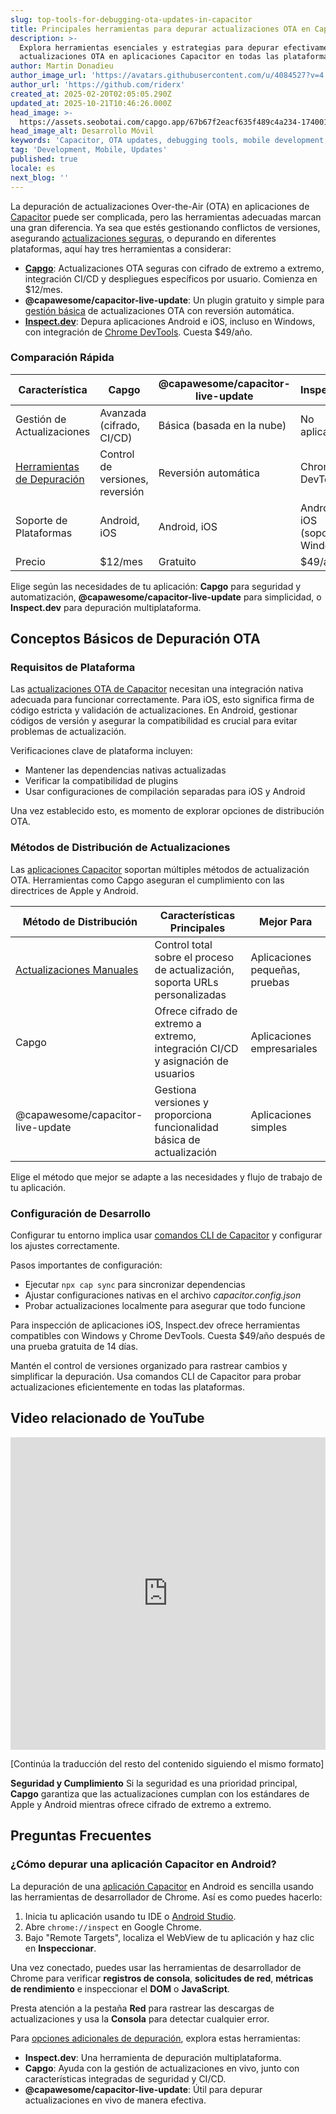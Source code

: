```yaml
---
slug: top-tools-for-debugging-ota-updates-in-capacitor
title: Principales herramientas para depurar actualizaciones OTA en Capacitor
description: >-
  Explora herramientas esenciales y estrategias para depurar efectivamente
  actualizaciones OTA en aplicaciones Capacitor en todas las plataformas.
author: Martin Donadieu
author_image_url: 'https://avatars.githubusercontent.com/u/4084527?v=4'
author_url: 'https://github.com/riderx'
created_at: 2025-02-20T02:05:05.290Z
updated_at: 2025-10-21T10:46:26.000Z
head_image: >-
  https://assets.seobotai.com/capgo.app/67b67f2eacf635f489c4a234-1740017141105.jpg
head_image_alt: Desarrollo Móvil
keywords: 'Capacitor, OTA updates, debugging tools, mobile development, app updates'
tag: 'Development, Mobile, Updates'
published: true
locale: es
next_blog: ''
---
```

La depuración de actualizaciones Over-the-Air (OTA) en aplicaciones de [Capacitor](https://capacitorjs.com/) puede ser complicada, pero las herramientas adecuadas marcan una gran diferencia. Ya sea que estés gestionando conflictos de versiones, asegurando [actualizaciones seguras](https://capgo.app/docs/live-updates/update-behavior/), o depurando en diferentes plataformas, aquí hay tres herramientas a considerar:

-   **[Capgo](https://capgo.app/)**: Actualizaciones OTA seguras con cifrado de extremo a extremo, integración CI/CD y despliegues específicos por usuario. Comienza en $12/mes.
-   **@capawesome/capacitor-live-update**: Un plugin gratuito y simple para [gestión básica](https://capgo.app/docs/plugin/cloud-mode/manual-update/) de actualizaciones OTA con reversión automática.
-   **[Inspect.dev](https://inspect.dev/)**: Depura aplicaciones Android e iOS, incluso en Windows, con integración de [Chrome DevTools](https://developer.chrome.com/docs/devtools). Cuesta $49/año.

### Comparación Rápida

| Característica | Capgo | @capawesome/capacitor-live-update | Inspect.dev |
| --- | --- | --- | --- |
| Gestión de Actualizaciones | Avanzada (cifrado, CI/CD) | Básica (basada en la nube) | No aplicable |
| [Herramientas de Depuración](https://capgo.app/docs/plugin/debugging/) | Control de versiones, reversión | Reversión automática | Chrome DevTools |
| Soporte de Plataformas | Android, iOS | Android, iOS | Android, iOS (soporte Windows) |
| Precio | $12/mes | Gratuito | $49/año |

Elige según las necesidades de tu aplicación: **Capgo** para seguridad y automatización, **@capawesome/capacitor-live-update** para simplicidad, o **Inspect.dev** para depuración multiplataforma.

## Conceptos Básicos de Depuración OTA

### Requisitos de Plataforma

Las [actualizaciones OTA de Capacitor](https://capgo.app/ja/) necesitan una integración nativa adecuada para funcionar correctamente. Para iOS, esto significa firma de código estricta y validación de actualizaciones. En Android, gestionar códigos de versión y asegurar la compatibilidad es crucial para evitar problemas de actualización.

Verificaciones clave de plataforma incluyen:

-   Mantener las dependencias nativas actualizadas
-   Verificar la compatibilidad de plugins
-   Usar configuraciones de compilación separadas para iOS y Android

Una vez establecido esto, es momento de explorar opciones de distribución OTA.

### Métodos de Distribución de Actualizaciones

Las [aplicaciones Capacitor](https://capgo.app/blog/capacitor-comprehensive-guide/) soportan múltiples métodos de actualización OTA. Herramientas como Capgo aseguran el cumplimiento con las directrices de Apple y Android.

| Método de Distribución | Características Principales | Mejor Para |
| --- | --- | --- |
| [Actualizaciones Manuales](https://capgo.app/docs/plugin/cloud-mode/manual-update/) | Control total sobre el proceso de actualización, soporta URLs personalizadas | Aplicaciones pequeñas, pruebas |
| Capgo | Ofrece cifrado de extremo a extremo, integración CI/CD y asignación de usuarios | Aplicaciones empresariales |
| @capawesome/capacitor-live-update | Gestiona versiones y proporciona funcionalidad básica de actualización | Aplicaciones simples |

Elige el método que mejor se adapte a las necesidades y flujo de trabajo de tu aplicación.

### Configuración de Desarrollo

Configurar tu entorno implica usar [comandos CLI de Capacitor](https://capgo.app/docs/cli/commands/) y configurar los ajustes correctamente.

Pasos importantes de configuración:

-   Ejecutar `npx cap sync` para sincronizar dependencias
-   Ajustar configuraciones nativas en el archivo _capacitor.config.json_
-   Probar actualizaciones localmente para asegurar que todo funcione

Para inspección de aplicaciones iOS, Inspect.dev ofrece herramientas compatibles con Windows y Chrome DevTools. Cuesta $49/año después de una prueba gratuita de 14 días.

Mantén el control de versiones organizado para rastrear cambios y simplificar la depuración. Usa comandos CLI de Capacitor para probar actualizaciones eficientemente en todas las plataformas.

## Video relacionado de YouTube

<iframe src="https://www.youtube.com/embed/HmXM5t8DIPA" aria-label="YouTube video player" frameborder="0" allow="accelerometer; autoplay; clipboard-write; encrypted-media; gyroscope; picture-in-picture; web-share" referrerpolicy="strict-origin-when-cross-origin" style="width: 100%; height: 500px;" allowfullscreen></iframe>

[Continúa la traducción del resto del contenido siguiendo el mismo formato]

**Seguridad y Cumplimiento**
Si la seguridad es una prioridad principal, **Capgo** garantiza que las actualizaciones cumplan con los estándares de Apple y Android mientras ofrece cifrado de extremo a extremo.

## Preguntas Frecuentes

### ¿Cómo depurar una aplicación Capacitor en Android?

La depuración de una [aplicación Capacitor](https://capgo.app/plugins/ivs-player/) en Android es sencilla usando las herramientas de desarrollador de Chrome. Así es como puedes hacerlo:

1. Inicia tu aplicación usando tu IDE o [Android Studio](https://developer.android.com/studio).
2. Abre `chrome://inspect` en Google Chrome.
3. Bajo "Remote Targets", localiza el WebView de tu aplicación y haz clic en **Inspeccionar**.

Una vez conectado, puedes usar las herramientas de desarrollador de Chrome para verificar **registros de consola**, **solicitudes de red**, **métricas de rendimiento** e inspeccionar el **DOM** o **JavaScript**.

Presta atención a la pestaña **Red** para rastrear las descargas de actualizaciones y usa la **Consola** para detectar cualquier error.

Para [opciones adicionales de depuración](https://capgo.app/docs/plugin/debugging/), explora estas herramientas:

- **Inspect.dev**: Una herramienta de depuración multiplataforma.
- **Capgo**: Ayuda con la gestión de actualizaciones en vivo, junto con características integradas de seguridad y CI/CD.
- **@capawesome/capacitor-live-update**: Útil para depurar actualizaciones en vivo de manera efectiva.
